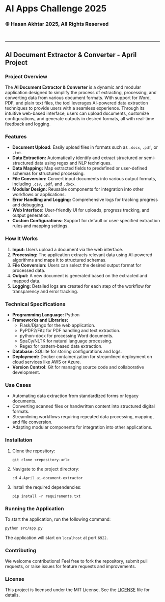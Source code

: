 # AI Apps Challenge 2025

### © Hasan Akhtar 2025, All Rights Reserved

<br>
<hr>

## AI Document Extractor & Converter - April Project

### Project Overview  
The **AI Document Extractor & Converter** is a dynamic and modular application designed to simplify the process of extracting, processing, and converting data from various document formats. With support for Word, PDF, and plain text files, the tool leverages AI-powered data extraction techniques to provide users with a seamless experience. Through its intuitive web-based interface, users can upload documents, customize configurations, and generate outputs in desired formats, all with real-time feedback and logging.

### Features  
- **Document Upload:** Easily upload files in formats such as `.docx`, `.pdf`, or `.txt`.  
- **Data Extraction:** Automatically identify and extract structured or semi-structured data using regex and NLP techniques.  
- **Data Mapping:** Map extracted fields to predefined or user-defined schemas for structured processing.  
- **File Conversion:** Convert input documents into various output formats, including `.csv`, `.pdf`, and `.docx`.  
- **Modular Design:** Reusable components for integration into other workflows or applications.  
- **Error Handling and Logging:** Comprehensive logs for tracking progress and debugging.  
- **Web Interface:** User-friendly UI for uploads, progress tracking, and output generation.  
- **Custom Configurations:** Support for default or user-specified extraction rules and mapping settings.  

### How It Works  
1. **Input:** Users upload a document via the web interface.  
2. **Processing:** The application extracts relevant data using AI-powered algorithms and maps it to structured schemas.  
3. **File Conversion:** Users can select the desired output format for processed data.  
4. **Output:** A new document is generated based on the extracted and mapped data.  
5. **Logging:** Detailed logs are created for each step of the workflow for transparency and error tracking.

### Technical Specifications  
- **Programming Language:** Python  
- **Frameworks and Libraries:**  
  - Flask/Django for the web application.  
  - PyPDF2/Fitz for PDF handling and text extraction.  
  - python-docx for processing Word documents.  
  - SpaCy/NLTK for natural language processing.  
  - Regex for pattern-based data extraction.  
- **Database:** SQLlite for storing configurations and logs.  
- **Deployment:** Docker containerization for streamlined deployment on cloud services like AWS or Azure.  
- **Version Control:** Git for managing source code and collaborative development.  

### Use Cases  
- Automating data extraction from standardized forms or legacy documents.  
- Converting scanned files or handwritten content into structured digital formats.  
- Streamlining workflows requiring repeated data processing, mapping, and file conversion.  
- Adapting modular components for integration into other applications.  

### Installation  
1. Clone the repository:
   ```
   git clone <repository-url>
   ```
2. Navigate to the project directory:
   ```
   cd 4.April_ai-document-extractor
   ```
3. Install the required dependencies:
   ```
   pip install -r requirements.txt
   ```

### Running the Application
To start the application, run the following command:  
```bash  
python src/app.py  
```  
The application will start on `localhost` at port `6922`.   

### Contributing  
We welcome contributions! Feel free to fork the repository, submit pull requests, or raise issues for feature requests and improvements.

### License  
This project is licensed under the MIT License. See the [LICENSE](../LICENSE.txt) file for details.